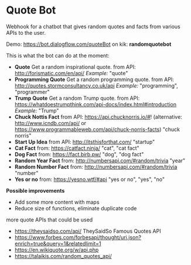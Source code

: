 # Quote Bot #

Webhook for a chatbot that gives random quotes and facts from various APIs to the user.

Demo: https://bot.dialogflow.com/quoteBot
on kik: __randomquotebot__

This is what the bot can do at the moment: 
- __Quote__ Get a  random inspirational quote. from API: http://forismatic.com/en/api/ _Example:_ "quote"
- __Programming Quote__ Get a random programming quote. from API: http://quotes.stormconsultancy.co.uk/api _Example:_ "programming", "programmer"
- __Trump Quote__ Get a random Trump quote. from API: https://whatdoestrumpthink.com/api-docs/index.html#introduction _Example:_ "Trump"
- __Chuck Nottis Fact__ from API: https://api.chucknorris.io/#! (alternative: http://www.icndb.com/api/ or https://www.programmableweb.com/api/chuck-norris-facts) "chuck norris"
- __Start Up Idea__ from API: http://itsthisforthat.com/ "startup"
- __Cat Fact__ from: https://catfact.ninja/ "cat", "cat fact"
- __Dog Fact__ from: https://fact.birb.pw/ "dog", "dog fact"
- __Random Year Fact__ from: http://numbersapi.com/#random/trivia "year"
- __Random Number Fact__ from: http://numbersapi.com/#random/trivia "number"
- __Yes or no__ from: https://yesno.wtf/#api "yes or no", "yes", "no"

__Possible improvements__
- Add some more content with maps
- Reduce size of functions, eliminate duplicate code

more quote APIs that could be used
- https://theysaidso.com/api/ TheySaidSo Famous Quotes API
- https://www.forbes.com/forbesapi/thought/uri.json?enrich=true&query=1&relatedlimit=1
- https://en.wikiquote.org/w/api.php
- https://talaikis.com/random_quotes_api/
